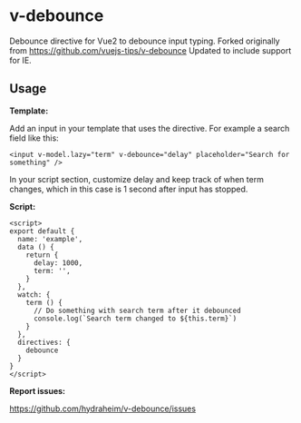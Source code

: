 # v-debounce

Debounce directive for Vue2 to debounce input typing. Forked originally from https://github.com/vuejs-tips/v-debounce
Updated to include support for IE.

## Usage

**Template:**

Add an input in your template that uses the directive. For example a search field like this:

```
<input v-model.lazy="term" v-debounce="delay" placeholder="Search for something" />
```

In your script section, customize delay and keep track of when term changes, which in this case is 1 second after input has stopped.

**Script:**

```
<script>
export default {
  name: 'example',
  data () {
    return {
      delay: 1000,
      term: '',
    }
  },
  watch: {
    term () {
      // Do something with search term after it debounced
      console.log(`Search term changed to ${this.term}`)
    }
  },
  directives: {
    debounce
  }
}
</script>
```

**Report issues:**

https://github.com/hydraheim/v-debounce/issues
